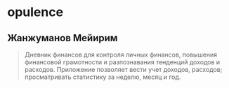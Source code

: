 # opulence
## Жанжуманов Мейирим
> Дневник финансов для контроля личных финансов, повышения финансовой грамотности и разпознавания тенденций доходов и расходов. Приложение позволяет вести учет доходов, расходов; просматривать статистику за неделю, месяц и год.